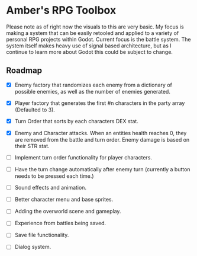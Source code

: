 # Amber's RPG Toolbox
Please note as of right now the visuals to this are very basic. My focus is making a system that can be easily retooled and applied to a variety of personal RPG projects within Godot.
Current focus is the battle system. The system itself makes heavy use of signal based architecture, but as I continue to learn more about Godot this could be subject to change.

## Roadmap
- [x] Enemy factory that randomizes each enemy from a dictionary of possible enemies, as well as the number of enemies generated.
- [x] Player factory that generates the first #n characters in the party array (Defaulted to 3).
- [x] Turn Order that sorts by each characters DEX stat.
- [x] Enemy and Character attacks. When an entities health reaches 0, they are removed from the battle and turn order. Enemy damage is based on their STR stat.
- [ ] Implement turn order functionality for player characters.
- [ ] Have the turn change automatically after enemy turn (currently a button needs to be pressed each time.)
- [ ] Sound effects and animation.
- [ ] Better character menu and base sprites.
- [ ] Adding the overworld scene and gameplay.
- [ ] Experience from battles being saved.
- [ ] Save file functionality.
- [ ] Dialog system.


